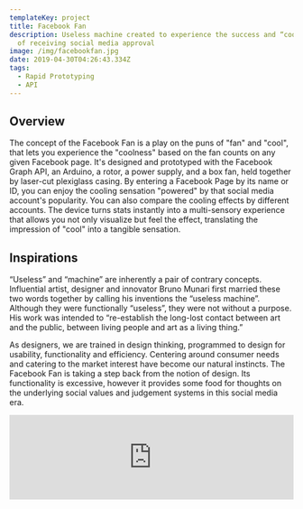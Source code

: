 ```yaml
---
templateKey: project
title: Facebook Fan
description: Useless machine created to experience the success and “cool” effect
  of receiving social media approval
image: /img/facebookfan.jpg
date: 2019-04-30T04:26:43.334Z
tags:
  - Rapid Prototyping
  - API
---
```

## Overview

The concept of the Facebook Fan is a play on the puns of "fan" and "cool", that lets you experience the "coolness" based on the fan counts on any given Facebook page. It's designed and prototyped with the Facebook Graph API, an Arduino, a rotor, a power supply, and a box fan, held together by laser-cut plexiglass casing. By entering a Facebook Page by its name or ID, you can enjoy the cooling sensation "powered" by that social media account's popularity. You can also compare the cooling effects by different accounts. The device turns stats instantly into a multi-sensory experience that allows you not only visualize but feel the effect, translating the impression of "cool" into a tangible sensation.

<div class="grid grid--col_2">
<rehype-image src="facebookfan.jpg" caption="This is one of the four postcards I designed for this event. "></rehype-image>
</div>

## Inspirations

“Useless” and “machine” are inherently a pair of contrary concepts. Influential artist, designer and innovator Bruno Munari first married these two words together by calling his inventions the “useless machine”. Although they were functionally “useless”, they were not without a purpose. His work was intended to “re-establish the long-lost contact between art and the public, between living people and art as a living thing.”

As designers, we are trained in design thinking, programmed to design for usability, functionality and efficiency. Centering around consumer needs and catering to the market interest have become our natural instincts. The Facebook Fan is taking a step back from the notion of design. Its functionality is excessive, however it provides some food for thoughts on the underlying social values and judgement systems in this social media era. 


<div class="youtubeWrapper" style="max-width:800px"><iframe width="100%" src="https://www.youtube.com/embed/jjqPoa0heMM??rel=0" frameborder="0" allowfullscreen></iframe></div>
